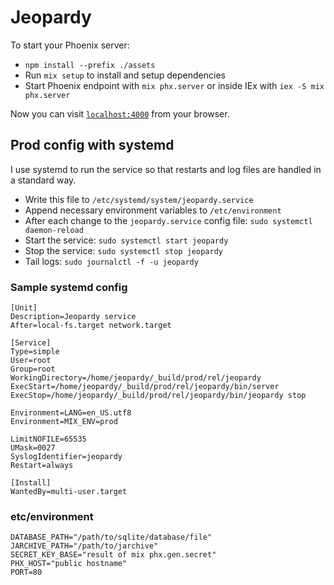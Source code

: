 # Jeopardy

To start your Phoenix server:

  * `npm install --prefix ./assets`
  * Run `mix setup` to install and setup dependencies
  * Start Phoenix endpoint with `mix phx.server` or inside IEx with `iex -S mix phx.server`

Now you can visit [`localhost:4000`](http://localhost:4000) from your browser.

## Prod config with systemd

I use systemd to run the service so that restarts and log files are handled in a standard way.

- Write this file to `/etc/systemd/system/jeopardy.service`
- Append necessary environment variables to `/etc/environment`
- After each change to the `jeopardy.service` config file: `sudo systemctl daemon-reload`
- Start the service: `sudo systemctl start jeopardy`
- Stop the service: `sudo systemctl stop jeopardy`
- Tail logs: `sudo journalctl -f -u jeopardy`

### Sample systemd config

```
[Unit]
Description=Jeopardy service
After=local-fs.target network.target

[Service]
Type=simple
User=root
Group=root
WorkingDirectory=/home/jeopardy/_build/prod/rel/jeopardy
ExecStart=/home/jeopardy/_build/prod/rel/jeopardy/bin/server
ExecStop=/home/jeopardy/_build/prod/rel/jeopardy/bin/jeopardy stop

Environment=LANG=en_US.utf8
Environment=MIX_ENV=prod

LimitNOFILE=65535
UMask=0027
SyslogIdentifier=jeopardy
Restart=always

[Install]
WantedBy=multi-user.target
```

### etc/environment

```
DATABASE_PATH="/path/to/sqlite/database/file"
JARCHIVE_PATH="/path/to/jarchive"
SECRET_KEY_BASE="result of mix phx.gen.secret"
PHX_HOST="public hostname"
PORT=80
```
